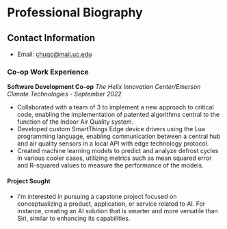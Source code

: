 # Professional Biography

## Contact Information

- Email: chuqc@mail.uc.edu

### Co-op Work Experience

**Software Development Co-op**
*The Helix Innovation Center/Emerson Climate Technologies - September 2022*
- Collaborated with a team of 3 to implement a new approach to critical code, enabling the implementation of 
patented algorithms central to the function of the Indoor Air Quality system.
- Developed custom SmartThings Edge device drivers using the Lua programming language, enabling 
communication between a central hub and air quality sensors in a local API with edge technology protocol.
- Created machine learning models to predict and analyze defrost cycles in various cooler cases, utilizing 
metrics such as mean squared error and R-squared values to measure the performance of the models.

#### Project Sought
- I'm interested in pursuing a capstone project focused on conceptualizing a product, application, or service 
related to AI. For instance, creating an AI solution that is smarter and more versatile than Siri, similar 
to enhancing its capabilities.
